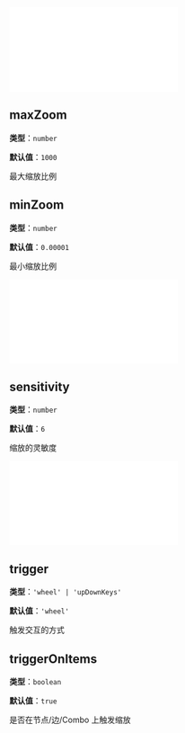 <embed src="./BehaviorEventName.zh.md"></embed>

## maxZoom

**类型**：`number`

**默认值**：`1000`

最大缩放比例

## minZoom

**类型**：`number`

**默认值**：`0.00001`

最小缩放比例

<embed src="./BehaviorSecondaryKey.zh.md"></embed>

## sensitivity

**类型**：`number`

**默认值**：`6`

缩放的灵敏度

<embed src="./BehaviorShouldBegin.zh.md"></embed>

## trigger

**类型**：`'wheel' | 'upDownKeys'`

**默认值**：`'wheel'`

触发交互的方式

## triggerOnItems

**类型**：`boolean`

**默认值**：`true`

是否在节点/边/Combo 上触发缩放
